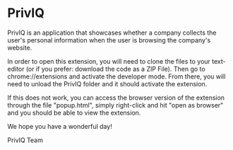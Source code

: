 # PrivIQ

PrivIQ is an application that showcases whether a company collects the user's personal information when the user is browsing the company's website.

In order to open this extension, you will need to clone the files to your text-editor (or if you prefer: download the code as a ZIP File). Then go to chrome://extensions and activate the developer mode. From there, you will need to unload the PrivIQ folder and it should activate the extension.

If this does not work, you can access the browser version of the extension through the file "popup.html", simply right-click and hit "open as browser" and you should be able to view the extension.

We hope you have a wonderful day!

PrivIQ Team
